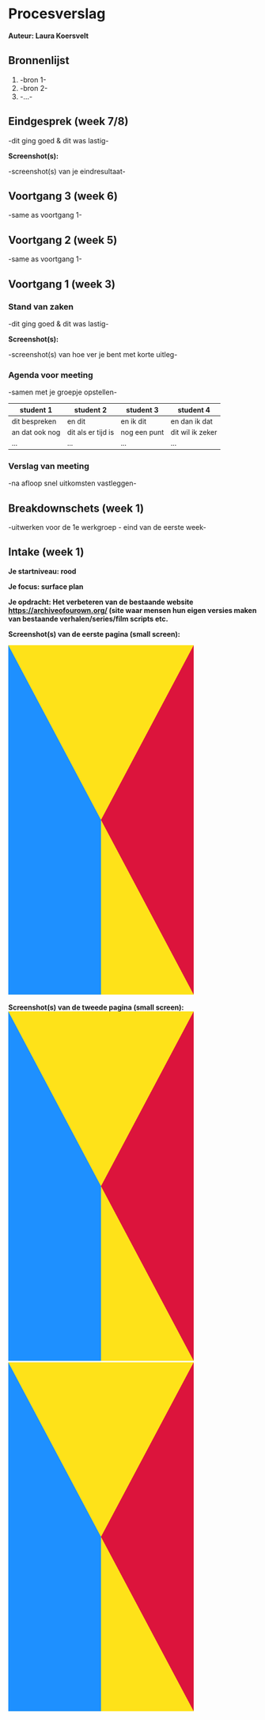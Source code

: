 # Procesverslag
**Auteur: Laura Koersvelt**




## Bronnenlijst
1. -bron 1-
2. -bron 2-
3. -...-



## Eindgesprek (week 7/8)

-dit ging goed & dit was lastig-

**Screenshot(s):**

-screenshot(s) van je eindresultaat-



## Voortgang 3 (week 6)

-same as voortgang 1-



## Voortgang 2 (week 5)

-same as voortgang 1-



## Voortgang 1 (week 3)

### Stand van zaken

-dit ging goed & dit was lastig-

**Screenshot(s):**

-screenshot(s) van hoe ver je bent met korte uitleg-

### Agenda voor meeting

-samen met je groepje opstellen-

| student 1      | student 2          | student 3    | student 4        |
| ---            | ---                | ---          | ---              |
| dit bespreken  | en dit             | en ik dit    | en dan ik dat    |
| an dat ook nog | dit als er tijd is | nog een punt | dit wil ik zeker |
| ...            | ...                | ...          | ...              |

### Verslag van meeting

-na afloop snel uitkomsten vastleggen-



## Breakdownschets (week 1)

-uitwerken voor de 1e werkgroep - eind van de eerste week-



## Intake (week 1)

**Je startniveau: rood**

**Je focus: surface plan** 

**Je opdracht: Het verbeteren van de bestaande website https://archiveofourown.org/ (site waar mensen hun eigen versies maken van bestaande verhalen/series/film scripts etc.** 

**Screenshot(s) van de eerste pagina (small screen):**

<img src="images/dummy-plaatje.svg" width="375px" alt="Homepagina">

**Screenshot(s) van de tweede pagina (small screen):**
<img src="images/dummy-plaatje.svg" width="375px" alt="overzicht van geschreven works relevant aan fandom/tags">
<img src="images/dummy-plaatje.svg" width="375px" alt="Dezelfde pagina^ filteroptie uitgeklapt">
